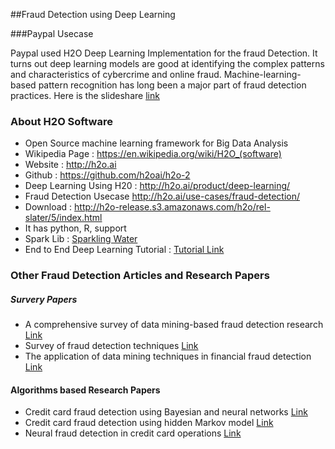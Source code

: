 ##Fraud Detection using Deep Learning 

###Paypal Usecase

Paypal used H2O Deep Learning Implementation for the fraud Detection. It turns out deep learning models are  good at identifying the complex patterns and characteristics of cybercrime and online fraud. Machine-learning-based pattern recognition has long been a major part of fraud detection practices. Here is the slideshare [link](http://www.slideshare.net/0xdata/paypal-fraud-detection-with-deep-learning-in-h2o-presentationh2oworld2014)

### About H2O Software
- Open Source machine learning framework for Big Data Analysis
- Wikipedia Page : https://en.wikipedia.org/wiki/H2O_(software)
- Website : http://h2o.ai
- Github : https://github.com/h2oai/h2o-2
- Deep Learning Using H20 : http://h2o.ai/product/deep-learning/
- Fraud Detection Usecase http://h2o.ai/use-cases/fraud-detection/
- Download : http://h2o-release.s3.amazonaws.com/h2o/rel-slater/5/index.html
- It has python, R, support
- Spark Lib : [Sparkling Water](http://h2o.ai/product/sparkling-water/)
- End to End Deep Learning Tutorial : [Tutorial Link](http://h2o-release.s3.amazonaws.com/h2o/rel-slater/5/docs-website/h2o-docs/booklets/DeepLearning_Vignette.pdf)


### Other Fraud Detection Articles and Research Papers
##### Survery Papers
- A comprehensive survey of data mining-based fraud detection research [Link](http://arxiv.org/pdf/1009.6119&embedded=true&embedded=true)
- Survey of fraud detection techniques [Link](http://www.nvc.cs.vt.edu/~ctlu/Publication/1998-2006/ICNSC-04-KLSH-new.pdf)
- The application of data mining techniques in financial fraud detection [Link](http://www.sciencedirect.com/science/article/pii/S0167923610001302)

#### Algorithms based Research Papers
- Credit card fraud detection using Bayesian and neural networks [Link](http://www.researchgate.net/profile/Karl_Tuyls/publication/248809471_Credit_Card_Fraud_Detection._Applying_Bayesian_and_Neural_networks/links/0deec52519708c5f7a000000.pdf)
- Credit card fraud detection using hidden Markov model [Link](http://ieeexplore.ieee.org/xpls/abs_all.jsp?arnumber=4358713)
- Neural fraud detection in credit card operations [Link](https://repositorio.uam.es/bitstream/handle/10486/663701/neural_dorronsoro_ITNN_1997_ps.pdf?sequence=1)
